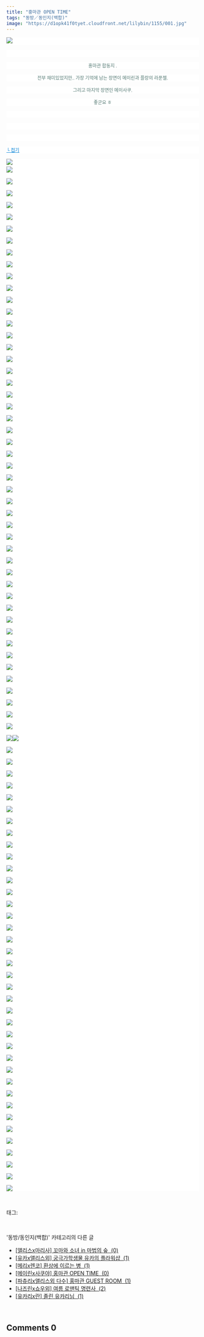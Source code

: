 ```yaml
---
title: "홍마관 OPEN TIME"
tags: "동방／동인지(백합)"
image: "https://d1opk41f0tyet.cloudfront.net/lilybin/1155/001.jpg"
---
```

<div class="article">
<div class="area_view">
<p style="text-align: justify; background: white"><img src="{{ site.imgserver10 }}/lilybin/1155/001.jpg"/><span style="color:#557a74; font-family:돋움; font-size:9pt"> 
</span></p><p style="text-align: justify; background: white"> 
 </p><p style="text-align: center; background: white"><span style="color:#557a74; font-family:돋움; font-size:9pt">홍마관 합동지 .
</span></p><p style="text-align: center; background: white"><span style="color:#557a74; font-family:돋움; font-size:9pt">전부 재미있었지만.. 가장 기억에 남는 장면이 메이린과 플랑의 라푼젤.
</span></p><p style="text-align: center; background: white"><span style="color:#557a74; font-family:돋움; font-size:9pt">그리고 마지막 장면인 메이사쿠.
</span></p><p style="text-align: center; background: white"><span style="color:#557a74; font-family:돋움; font-size:9pt">좋군요 ㅎ
</span></p><p style="text-align: center; background: white"> 
 </p><p style="text-align: justify; background: white"> 
 </p><p style="text-align: justify; background: white"> 
 </p><p style="text-align: justify; background: white"><a href="http://blog.naver.com/PostView.nhn?blogId=cjb0236&amp;logNo=150140356010&amp;parentCategoryNo=&amp;categoryNo=41&amp;viewDate=&amp;isShowPopularPosts=false&amp;from=postView"><span style="color:#0482d6; font-family:돋움; font-size:9pt; text-decoration:underline">└ 접기</span></a><span style="color:#557a74; font-family:돋움; font-size:9pt">
</span></p><p style="text-align: justify; background: white"><img src="{{ site.imgserver10 }}/lilybin/1155/002.jpg"/><span style="color:#557a74; font-family:돋움; font-size:9pt"><br/><img src="{{ site.imgserver10 }}/lilybin/1155/003.jpg"/><br/><br/><img src="{{ site.imgserver10 }}/lilybin/1155/004.jpg"/><br/><br/><img src="{{ site.imgserver10 }}/lilybin/1155/005.jpg"/><br/><br/><img src="{{ site.imgserver10 }}/lilybin/1155/006.jpg"/><br/><br/><img src="{{ site.imgserver10 }}/lilybin/1155/007.jpg"/><br/><br/><img src="{{ site.imgserver10 }}/lilybin/1155/008.jpg"/><br/><br/><img src="{{ site.imgserver10 }}/lilybin/1155/009.jpg"/><br/><br/><img src="{{ site.imgserver10 }}/lilybin/1155/010.jpg"/><br/><br/><img src="{{ site.imgserver10 }}/lilybin/1155/011.jpg"/><br/><br/><img src="{{ site.imgserver10 }}/lilybin/1155/012.jpg"/><br/><br/><img src="{{ site.imgserver10 }}/lilybin/1155/013.jpg"/><br/><br/><img src="{{ site.imgserver10 }}/lilybin/1155/014.jpg"/><br/><br/><img src="{{ site.imgserver10 }}/lilybin/1155/015.jpg"/><br/><br/><img src="{{ site.imgserver10 }}/lilybin/1155/016.jpg"/><br/><br/><img src="{{ site.imgserver10 }}/lilybin/1155/017.jpg"/><br/><br/><img src="{{ site.imgserver10 }}/lilybin/1155/018.jpg"/><br/><br/><img src="{{ site.imgserver10 }}/lilybin/1155/019.jpg"/><br/><br/><img src="{{ site.imgserver10 }}/lilybin/1155/020.jpg"/><br/><br/><img src="{{ site.imgserver10 }}/lilybin/1155/021.jpg"/><br/><br/><img src="{{ site.imgserver10 }}/lilybin/1155/022.jpg"/><br/><br/><img src="{{ site.imgserver10 }}/lilybin/1155/023.jpg"/><br/><br/><img src="{{ site.imgserver10 }}/lilybin/1155/024.jpg"/><br/><br/><img src="{{ site.imgserver10 }}/lilybin/1155/025.jpg"/><br/><br/><img src="{{ site.imgserver10 }}/lilybin/1155/026.jpg"/><br/><br/><img src="{{ site.imgserver10 }}/lilybin/1155/027.jpg"/><br/><br/><img src="{{ site.imgserver10 }}/lilybin/1155/028.jpg"/><br/><br/><img src="{{ site.imgserver10 }}/lilybin/1155/029.jpg"/><br/><br/><img src="{{ site.imgserver10 }}/lilybin/1155/030.jpg"/><br/><br/><img src="{{ site.imgserver10 }}/lilybin/1155/031.jpg"/><br/><br/><img src="{{ site.imgserver10 }}/lilybin/1155/032.jpg"/><br/><br/><img src="{{ site.imgserver10 }}/lilybin/1155/033.jpg"/><br/><br/><img src="{{ site.imgserver10 }}/lilybin/1155/034.jpg"/><br/><br/><img src="{{ site.imgserver10 }}/lilybin/1155/035.jpg"/><br/><br/><img src="{{ site.imgserver10 }}/lilybin/1155/036.jpg"/><br/><br/><img src="{{ site.imgserver10 }}/lilybin/1155/037.jpg"/><br/><br/><img src="{{ site.imgserver10 }}/lilybin/1155/038.jpg"/><br/><br/><img src="{{ site.imgserver10 }}/lilybin/1155/039.jpg"/><br/><br/><img src="{{ site.imgserver10 }}/lilybin/1155/040.jpg"/><br/><br/><img src="{{ site.imgserver10 }}/lilybin/1155/041.jpg"/><br/><br/><img src="{{ site.imgserver10 }}/lilybin/1155/042.jpg"/><br/><br/><img src="{{ site.imgserver10 }}/lilybin/1155/043.jpg"/><br/><br/><img src="{{ site.imgserver10 }}/lilybin/1155/044.jpg"/><br/><br/><img src="{{ site.imgserver10 }}/lilybin/1155/045.jpg"/><br/><br/><img src="{{ site.imgserver10 }}/lilybin/1155/046.jpg"/><br/><br/><img src="{{ site.imgserver10 }}/lilybin/1155/047.jpg"/><br/><br/><img src="{{ site.imgserver10 }}/lilybin/1155/048.jpg"/><br/><br/><img src="{{ site.imgserver10 }}/lilybin/1155/049.jpg"/><br/><br/><img src="{{ site.imgserver10 }}/lilybin/1155/050.jpg"/><br/><br/><img src="{{ site.imgserver10 }}/lilybin/1155/051.jpg"/><img src="{{ site.imgserver10 }}/lilybin/1155/052.jpg"/><br/><br/><img src="{{ site.imgserver10 }}/lilybin/1155/053.jpg"/><br/><br/><img src="{{ site.imgserver10 }}/lilybin/1155/054.jpg"/><br/><br/><img src="{{ site.imgserver10 }}/lilybin/1155/055.jpg"/><br/><br/><img src="{{ site.imgserver10 }}/lilybin/1155/056.jpg"/><br/><br/><img src="{{ site.imgserver10 }}/lilybin/1155/057.jpg"/><br/><br/><img src="{{ site.imgserver10 }}/lilybin/1155/058.jpg"/><br/><br/><img src="{{ site.imgserver10 }}/lilybin/1155/059.jpg"/><br/><br/><img src="{{ site.imgserver10 }}/lilybin/1155/060.jpg"/><br/><br/><img src="{{ site.imgserver10 }}/lilybin/1155/061.jpg"/><br/><br/><img src="{{ site.imgserver10 }}/lilybin/1155/062.jpg"/><br/><br/><img src="{{ site.imgserver10 }}/lilybin/1155/063.jpg"/><br/><br/><img src="{{ site.imgserver10 }}/lilybin/1155/064.jpg"/><br/><br/><img src="{{ site.imgserver10 }}/lilybin/1155/065.jpg"/><br/><br/><img src="{{ site.imgserver10 }}/lilybin/1155/066.jpg"/><br/><br/><img src="{{ site.imgserver10 }}/lilybin/1155/067.jpg"/><br/><br/><img src="{{ site.imgserver10 }}/lilybin/1155/068.jpg"/><br/><br/><img src="{{ site.imgserver10 }}/lilybin/1155/069.jpg"/><br/><br/><img src="{{ site.imgserver10 }}/lilybin/1155/070.jpg"/><br/><br/><img src="{{ site.imgserver10 }}/lilybin/1155/071.jpg"/><br/><br/><img src="{{ site.imgserver10 }}/lilybin/1155/072.jpg"/><br/><br/><img src="{{ site.imgserver10 }}/lilybin/1155/073.jpg"/><br/><br/><img src="{{ site.imgserver10 }}/lilybin/1155/074.jpg"/><br/><br/><img src="{{ site.imgserver10 }}/lilybin/1155/075.jpg"/><br/><br/><img src="{{ site.imgserver10 }}/lilybin/1155/076.jpg"/><br/><br/><img src="{{ site.imgserver10 }}/lilybin/1155/077.jpg"/><br/><br/><img src="{{ site.imgserver10 }}/lilybin/1155/078.jpg"/><br/><br/><img src="{{ site.imgserver10 }}/lilybin/1155/079.jpg"/><br/><br/><img src="{{ site.imgserver10 }}/lilybin/1155/080.jpg"/><br/><br/><img src="{{ site.imgserver10 }}/lilybin/1155/081.jpg"/><br/><br/><img src="{{ site.imgserver10 }}/lilybin/1155/082.jpg"/><br/><br/><img src="{{ site.imgserver10 }}/lilybin/1155/083.jpg"/><br/><br/><img src="{{ site.imgserver10 }}/lilybin/1155/084.jpg"/><br/><br/><img src="{{ site.imgserver10 }}/lilybin/1155/085.jpg"/><br/><br/><img src="{{ site.imgserver10 }}/lilybin/1155/086.jpg"/><br/><br/><img src="{{ site.imgserver10 }}/lilybin/1155/087.jpg"/><br/><br/><img src="{{ site.imgserver10 }}/lilybin/1155/088.jpg"/><br/><br/><img src="{{ site.imgserver10 }}/lilybin/1155/089.jpg"/><br/><br/><img src="{{ site.imgserver10 }}/lilybin/1155/090.jpg"/>
</span></p>
</div></div><br/>
<div class="tagTrail">
<p>태그: </p>
<ul>
</ul>
</div><br/>
<div class="another">
<p>'동방/동인지(백합)' 카테고리의 다른 글</p>
<ul>
<li><a href="/lilybin_1158">
[앨리스x마리사] 꼬마와 소녀 in 마법의 숲  (0)
</a></li>
<li><a href="/lilybin_1157">
[유카x앨리스외] 궁극가학생물 유카의 플라워샵  (1)
</a></li>
<li><a href="/lilybin_1156">
[메리x렌코] 환상에 이르는 병  (1)
</a></li>
<li><a href="/lilybin_1155">
[메이린x사쿠야] 홍마관 OPEN TIME  (0)
</a></li>
<li><a href="/lilybin_1154">
[파츄리x앨리스외 다수] 홍마관 GUEST ROOM  (1)
</a></li>
<li><a href="/lilybin_1153">
[나즈린x쇼우외] 여름 로맨틱 명련사  (2)
</a></li>
<li><a href="/lilybin_1152">
[유카리x란] 졸린 유카리님  (1)
</a></li>
</ul>
</div><br/>
<div class="comment">
<h2 class="bold">Comments <span id="commentCount1155">0</span></h2>
<div style="clear:both;">
<div id="entry1155Comment" style="display:block">
</div>
</div>
</div><br/>
<br/>
<p id="refer"></p>
<br/>

